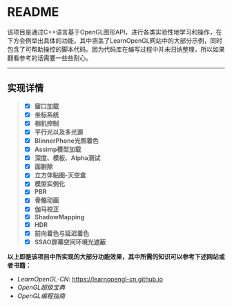 # README

该项目是通过C++语言基于OpenGL图形API，进行各类实验性地学习和操作，在下方会例举出具体的功能。其中涵盖了LearnOpenGL网站中的大部分示例，同时包含了可帮助操控的脚本代码。因为代码库在编写过程中并未归纳整理，所以如果翻看参考的话需要一些些耐心。

***

## 实现详情
>- [x] **窗口加载**
>- [x] **坐标系统**
>- [x] **相机控制**
>- [x] **平行光以及多光源**
>- [x] **BlinnerPhone光照着色**
>- [x] **Assimp模型加载**
>- [x] **深度、模板、Alpha测试**
>- [x] **面剔除**
>- [x] **立方体贴图-天空盒**
>- [x] **模型实例化**
>- [x] **PBR**
>- [x] **骨骼动画**
>- [x] **伽马校正**
>- [x] **ShadowMapping**
>- [x] **HDR**
>- [x] **前向着色与延迟着色**
>- [x] **SSAO屏幕空间环境光遮蔽**

**以上即是该项目中所实现的大部分功能效果，其中所需的知识可以参考下述网站或者书籍：**<br>
- *LearnOpenGL-CN*: https://learnopengl-cn.github.io<br>
- *OpenGL超级宝典*<br>
- *OpenGL编程指南*







